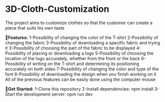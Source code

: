 ﻿# 3D-Cloth-Customization
The project aims to customize clothes so that the customer can create a piece that suits his own taste

**🔶Features:**
1-Possibility of changing the color of the T-shirt
2-Possibility of changing the fabric
3-Possibility of downloading a specific fabric and trying it
3-Possibility of choosing the part of the fabric to be displayed
4-Possibility of placing or downloading a logo
5-Possibility of choosing the location of the logo accurately, whether from the front or the back
6-Possibility of writing on the T-shirt and determining its positioning accurately on both sides
7-Possibility of changing the color and type of the font
8-Possibility of downloading the design when you finish working on it
All of the previous features can be easily done using the computer mouse

**🔶Get Started:**
1-Clone this repository
2-Install dependencies: npm install
3-Start the development server: npm run dev
